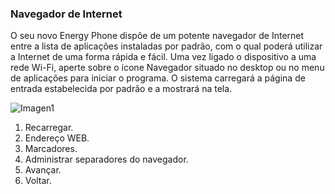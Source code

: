 ### Navegador de Internet

O seu novo Energy Phone dispõe de um potente navegador de Internet entre a lista de aplicações instaladas por padrão, com o qual poderá utilizar a Internet de uma forma rápida e fácil. Uma vez ligado o dispositivo a uma rede Wi-Fi, aperte sobre o ícone Navegador situado no desktop ou no menu de aplicações para iniciar o programa. O sistema carregará a página de entrada estabelecida por padrão e a mostrará na tela.

![Imagen1](http://static.energysistem.com/images/manuals/39594/542d110ce0f44.jpg)

1. Recarregar.
2. Endereço WEB.
3. Marcadores.
4. Administrar separadores do navegador.
5. Avançar.
6. Voltar.
